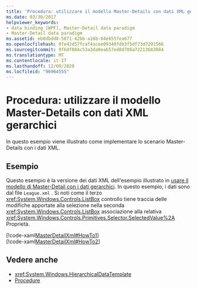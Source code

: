 ```yaml
---
title: 'Procedura: utilizzare il modello Master-Details con dati XML gerarchici'
ms.date: 03/30/2017
helpviewer_keywords:
- data binding [WPF], Master-Detail data paradigm
- Master-Detail data paradigm
ms.assetid: eb8dbdd8-5871-42bb-a16b-04e655fea677
ms.openlocfilehash: 0fe42d57fcaf4acee09340fdb3f5df73d7291566
ms.sourcegitcommit: 9f6df084c53a3da0ea657ed0d708a72213683084
ms.translationtype: MT
ms.contentlocale: it-IT
ms.lasthandoff: 12/09/2020
ms.locfileid: "96964555"
---
```

# <a name="how-to-use-the-master-detail-pattern-with-hierarchical-xml-data"></a>Procedura: utilizzare il modello Master-Details con dati XML gerarchici
In questo esempio viene illustrato come implementare lo scenario Master-Details con i dati XML.  
  
## <a name="example"></a>Esempio  
 Questo esempio è la versione dei dati XML dell'esempio illustrato in [usare il modello di Master-Detail con i dati gerarchici](how-to-use-the-master-detail-pattern-with-hierarchical-data.md). In questo esempio, i dati sono dal file `League.xml` . Si noti come il terzo <xref:System.Windows.Controls.ListBox> controllo tiene traccia delle modifiche apportate alla selezione nella seconda <xref:System.Windows.Controls.ListBox> associazione alla relativa <xref:System.Windows.Controls.Primitives.Selector.SelectedValue%2A> Proprietà.  
  
 [!code-xaml[MasterDetailXml#HowTo1](~/samples/snippets/csharp/VS_Snippets_Wpf/MasterDetailXml/CS/Window1.xaml#howto1)]  
[!code-xaml[MasterDetailXml#HowTo2](~/samples/snippets/csharp/VS_Snippets_Wpf/MasterDetailXml/CS/Window1.xaml#howto2)]  
  
## <a name="see-also"></a>Vedere anche

- <xref:System.Windows.HierarchicalDataTemplate>
- [Procedure](data-binding-how-to-topics.md)
